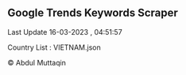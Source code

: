

## Google Trends Keywords Scraper 
 
Last Update 16-03-2023 , 04:51:57

Country List :
VIETNAM.json



© Abdul Muttaqin 
